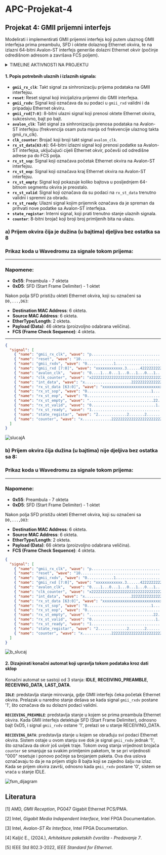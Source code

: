 # APC-Projekat-4

## Projekat 4: GMII prijemni interfejs
Modelirati i implementirati GMII prijemni interfejs koji putem ulaznog GMII interfejsa prima
preambulu, SFD i oktete dolaznog Ethernet okvira, te na izlazni 64-bitni Avalon-ST interfejs
generiše dolazni Ethernet okvir (počinje odredišnom adresom a završava FCS poljem).

<details>
  <summary>TIMELINE AKTIVNOSTI NA PROJEKTU</summary>

  **08.12.2024.** OPIS SIGNALA I PRIKAZ SIGNALA U WAVEDROM-U  
  **10.12.2024.** OPIS SIGNALA I PRIKAZ SIGNALA U WAVEDROM-U  
  **11.12.2024.** MODIFICARNI PRIKAZ SIGNALA U WAVEDROM-U  
  **12.12.2024.** PREPRAVKA WAVEDROM-A PO UPUTAMA IZ ISSUES <br>
  **15.12.2024.** DRUGI DIO PROJEKTNOG ZADATKA - FSM DIJAGRAM <br>
  **16.12.2024.** PREPRAVKA WAVEDROM-A PO UPUTAMA IZ ISSUES <br>
  **22.12.2024.** DODAVANJE INTERNIH SIGNALA <br>
  **03.01.2025** RAD NA WAVEDROM-U I FSM DIJAGRAMU <br>
  **08.01.2025** RAD NA WAVEDROM-U 

</details>

#### **1. Popis potrebnih ulaznih i izlaznih signala:**
- **`gmii_rx_clk`**: Takt signal za sinhronizaciju prijema podataka na GMII interfejsu.
- **`reset`**: Reset signal koji inicijalizira prijemni dio GMII interfejsa.
- **`gmii_rxdv`**: Signal koji označava da su podaci u `gmii_rxd` validni i da pripadaju Ethernet okviru.
- **`gmii_rxd[7:0]`**: 8-bitni ulazni signal koji prenosi oktete Ethernet okvira, sukcesivno, bajt po bajt.
- **`avalon_clk`**: Takt signal za sinhronizaciju prenosa podataka na Avalon-ST interfejsu (frekvencija osam puta manja od frekvencije ulaznog takta gmii_rx_clk).
- **`clk_counter`**: Brojač koji broji takt signal `avalon_clk`.
- **`rx_st_data[63:0]`**: 64-bitni izlazni signal koji prenosi podatke sa Avalon-ST interfejsa, uključujući cijeli Ethernet okvir, počevši od odredišne adrese pa do FCS polja.
- **`rx_st_sop`**: Signal koji označava početak Ethernet okvira na Avalon-ST interfejsu.
- **`rx_st_eop`**: Signal koji označava kraj Ethernet okvira na Avalon-ST interfejsu.
- **`rx_st_empty`**: Signal koji pokazuje koliko bajtova u posljednjem 64-bitnom segmentu okvira je preostalo.
- **`rx_st_valid`**: Signal koji označava da su podaci na `rx_st_data` trenutno validni i spremni za obradu.
- **`rx_st_ready`**: Ulazni signal kojim prijemnik označava da je spreman da prihvati nove podatke sa Avalon-ST interfejsa.
- **`state_registar`**: Interni signal, koji prati trenutno stanje ulaznih signala.
- **`counter`**: 8-bitni brojač koji broji broj primljenih bita na ulazu.
  
### **a) Prijem okvira čija je dužina (u bajtima) djeljiva bez ostatka sa 8**
### Prikaz koda u Wavedromu za signale tokom prijema:
---

### Napomene:
- **0x55**: Preambula - 7 okteta
- **0xD5**: SFD (Start Frame Delimiter) - 1 oktet

Nakon polja SFD pristižu okteti Ethernet okvira, koji su označeni sa `D0,...,D63`:
- **Destination MAC Address**: 6 okteta.
- **Source MAC Address**: 6 okteta.
- **EtherType/Length**: 2 okteta.
- **Payload (Data)**: 46 okteta (proizvoljno odabrana veličina).
- **FCS (Frame Check Sequence)**: 4 okteta.

---

```json
{
  "signal": [
    { "name": "gmii_rx_clk", "wave": "p.................................................|................." },
    { "name": "reset", "wave": "10................................................|................." },
    { "name": "gmii_rxdv", "wave": "0............1....................................|.......0........." },
    { "name": "gmii_rxd [7:0]", "wave": "xxxxxxxxxxxx.3......422222222222222222222222222222|2222222xXxxxxxxxx", "data": ["0x55", "0xD5", "D0", "D1", "D2", "D3", "D4", "D5", "D6", "D7", "D8", "D9", "D10", "D11", "D12", "D13", "D14", "D15", "D16", "D17", "D18", "D19", "D20", "D21", "D22", "D23", "D24", "D25","D26","D27","D28", "D57", "D58", "D59", "D60", "D61", "D62", "D63"] },
    { "name": "avalon_clk",  "wave": "0....1...0...1...0...1...0...1...0...1...0...1...0|1..0...1...0...1." },
    { "name": "clk_counter", "wave": "x2222222222222222222222222222222222222222222222222|22222222222222222", "data": ["000", "001", "010", "011", "100", "101", "110", "111","000", "001", "010", "011", "100", "101", "110", "111","000", "001", "010", "011", "100", "101", "110", "111","000", "001", "010", "011", "100", "101", "110", "111","000", "001", "010", "011", "100", "101", "110", "111","000", "001", "010", "011", "100", "101", "110","111","000", "101", "110", "111","000", "001", "010", "011", "100", "101", "110", "111","000", "001", "010", "011","100","101","110","111","000","001","010","011"]},
    { "name": "int_data", "wave": "x.....................2222222222222222222222222222|22222222x........","data": ["D0","D0-1","D0-2","D0-3","D0-4","D0-5","D0-6","D0-7","D8","D8-9","D8-10","D8-11","D8-12","D8-13","D8-14","D8-15","D16","D16-17","D16-18","D16-19","D16-20","D16-21","D16-22","D16-23","D24","D24-25","D24-26","D24-27","D56","D56-57","D56-58","D56-59","D56-60","D56-61","D56-62","D56-63"]},
	{ "name": "rx_st_data [63:0]", "wave": "xxxxxxxxxxxxxxxxxxxxxxxxxxxxxx2.......2.......2...|2.......2.......x", "data": ["D0-D7", "D8-D15", "D16-D23", "D48-D55", "D56-D63"] },
    { "name": "rx_st_sop", "wave": "0.............................1.......0...........|................." },
    { "name": "rx_st_eop", "wave": "0.................................................|........1.......0" },
    { "name": "rx_st_empty", "wave": ".............................22...................|................x", "data": ["0"] },
    { "name": "rx_st_valid", "wave": "0.............................1...................|................0" },
    { "name": "rx_st_ready", "wave": "1.................................................|................." },
    { "name": "state_registar", "wave": "2.............2.......2...........................|........2.......2", "data": ["IDLE", "RECEIVING_PREAMBLE", "RECEIVING_DATA","LAST_DATA","IDLE"] },
    { "name": "counter", "wave": "x.............222222222222222222222222222222222222|22222222x........", "data": ["7","6","5","4","3","2","1","0","7","6","5","4","3","2","1","0","7","6","5","4","3","2","1","0","7","6","5","4","3","2","1","0","7","6","5","4","7","6","5","4","3","2","1","0","7","6","5","4","3","2","1","0","7","6","5","4"] }
  ]
}
```
![slucajA](https://github.com/user-attachments/assets/80cb00eb-c381-45be-b668-71fe0922d918)


### **b) Prijem okvira čija dužina (u bajtima) nije djeljiva bez ostatka sa 8:**
### Prikaz koda u Wavedromu za signale tokom prijema:
---

### Napomene:
- **0x55**: Preambula - 7 okteta
- **0xD5**: SFD (Start Frame Delimiter) - 1 oktet

Nakon polja SFD pristižu okteti Ethernet okvira, koji su označeni sa `D0,...,D83`:
- **Destination MAC Address**: 6 okteta.
- **Source MAC Address**: 6 okteta.
- **EtherType/Length**: 2 okteta.
- **Payload (Data)**: 66 okteta (proizvoljno odabrana veličina).
- **FCS (Frame Check Sequence)**: 4 okteta.

```json
{
  "signal": [
    { "name": "gmii_rx_clk", "wave": "p.................................................|..................................." },
    { "name": "reset", "wave": "10................................................|..................................." },
    { "name": "gmii_rxdv", "wave": "0............1....................................|...................0..............." },
    { "name": "gmii_rxd [7:0]", "wave": "xxxxxxxxxxxx.3......422222222222222222222222222222|2222222222222222222xxxxxxxxxxxxxxxx", "data": ["0x55", "0xD5", "D0", "D1", "D2", "D3", "D4", "D5", "D6", "D7", "D8", "D9", "D10", "D11", "D12", "D13", "D14", "D15", "D16", "D17", "D18", "D19", "D20", "D21", "D22", "D23", "D24", "D25","D26","D27","D28","D65","D66","D67","D68","D69","D70","D71","D72", "D73", "D74", "D75", "D76", "D77", "D78", "D79", "D80", "D81", "D82", "D83"] },
    { "name": "avalon_clk",  "wave": "0....1...0...1...0...1...0...1...0...1...0...1...0|1..0...1...0...1...0...1...0...1..." },
	{ "name": "clk_counter", "wave": "x2222222222222222222222222222222222222222222222222|22222222222222222222222222222222222", "data": ["000", "001", "010", "011", "100", "101", "110", "111","000", "001", "010", "011", "100", "101", "110", "111","000", "001", "010", "011", "100", "101", "110", "111","000", "001", "010", "011", "100", "101", "110", "111","000", "001", "010", "011", "100", "101", "110", "111","000", "001", "010", "011", "100", "101", "110","111","000","101", "110", "111", "000", "001", "010", "011", "100", "101", "110", "111","000", "001", "010", "011","100","101","110","111","000","001","010","011","100", "101", "110", "111","000", "001", "010", "011", "100", "101", "110", "111","000", "001", "010", "011"]},
    { "name": "int_data", "wave": "x.....................2222222222222222222222222222|222222222222222222222222x..........","data": ["D0","D0-1","D0-2","D0-3","D0-4","D0-5","D0-6","D0-7","D8","D8-9","D8-10","D8-11","D8-12","D8-13","D8-14","D8-15","D16","D16-17","D16-18","D16-19","D16-20","D16-21","D16-22","D16-23","D24","D24-25","D24-26","D24-27","D64","D64-65","D64-66","D64-67","D64-68","D64-69","D64-70","D64-71","D72","D72-73","D72-74","D72-75","D72-76","D72-77","D72-78","D72-79","D80","D80-81","D80-82","D80-83","Dx", "Dx", "Dx","Dx"]},
	{ "name": "rx_st_data [63:0]", "wave": "xxxxxxxxxxxxxxxxxxxxxxxxxxxxxx2.......2.......2...|2.......2.......2.......2.......x..", "data": ["D0-D7", "D8-D15", "D16-D23", "D56-D63","D64-D71", "D72-D79", "D80-D83"] },
    { "name": "rx_st_sop", "wave": "0.............................1.......0...........|..................................." },
    { "name": "rx_st_eop", "wave": "0.................................................|........................1.......0.." },
    { "name": "rx_st_empty", "wave": ".............................22...................|........................3.......x..", "data": ["0", "4"] },
    { "name": "rx_st_valid", "wave": "0.............................1...................|................................0.." },
    { "name": "rx_st_ready", "wave": "1.................................................|..................................." },
    { "name": "state_registar", "wave": "2.............2.......2...........................|........................2.......2..", "data": ["IDLE", "RECEIVING_PREAMBLE", "RECEIVING_DATA","LAST_DATA","IDLE"] },
	{ "name": "counter", "wave": "x.............222222222222222222222222222222222222|22222222222222222222x..............", "data": ["7","6","5","4","3","2","1","0","7","6","5","4","3","2","1","0","7","6","5","4","3","2","1","0","7","6","5","4","3","2","1","0","7","6","5","4","7","6","5","4","3","2","1","0","7","6","5","4","3","2","1","0","7","6","5","4"] }
  ]
}


```
![b_slucaj](https://github.com/user-attachments/assets/d9899a56-e422-437b-9f1b-968f4395e606)

#### **2. Dizajnirati konačni automat koji upravlja tokom podataka kroz dati sklop**

Konačni automat se sastoji od 3 stanja: **IDLE**, **RECEIVING_PREAMBLE**, **RECEIVING_DATA**, **LAST_DATA**.

**`IDLE`**: predstavlja stanje mirovanja, gdje GMII interfejs čeka početak Ethernet okvira. Prelazak u naredno stanje dešava se kada signal `gmii_rxdv` postane '1', što označava da su dolazni podaci validni.

**`RECIEVING_PREAMBLE`**: predstavlja stanje u kojem se prima preambula Ethernet okvira. Kada GMII interfejs detektuje SFD (Start Frame Delimiter), odnosno bajt 0xD5, i signal `gmii_rxdv` ostane '1', prelazi se u stanje RECEIVING_DATA. 

**`RECIEVING_DATA`**: predstavlja stanje u kojem se obrađuju svi podaci Ethernet okvira. Sistem ostaje u ovom stanju sve dok je signal `gmii_rxdv` jednak '1', što označava da okvir još uvijek traje. Tokom ovog stanja vrijednost brojača `counter` se smanjuje sa svakim primljenim paketom, te se pri vrijednosti "000" resetuje i ponovo počinje sa brojanjem paketa. Ova dva uslova označavaju to da je na prijem stiglo 8 bajta koji se zajedno šalju na izlaz. Kada se prijem okvira završi, odnosno kada `gmii_rxdv` postane '0', sistem se vraća u stanje IDLE.



![fsm_dijagram](https://github.com/user-attachments/assets/0d2a2a38-81f8-455e-8808-3a1c2b37199e)

## Literatura

[1] AMD, *GMII Reception*, PG047 Gigabit Ethernet PCS/PMA.  

[2] Intel, *Gigabit Media Independent Interface*, Intel FPGA Documentation.  

[3] Intel, *Avalon-ST Rx Interface*, Intel FPGA Documentation.  

[4] Kaljić E., (2024.), *Arhitekture paketskih čvorišta - Predavanje 7*.  

[5] IEEE Std 802.3-2022, *IEEE Standard for Ethernet*.


